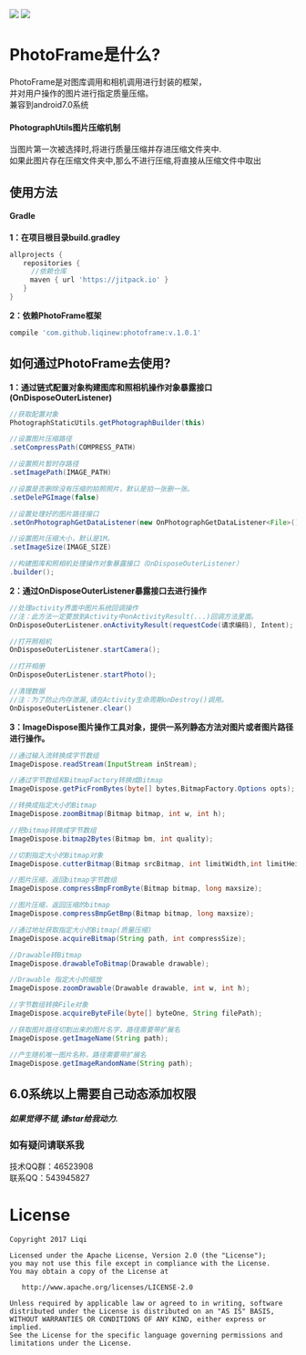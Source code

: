 [![](https://jitpack.io/v/liqinew/photoframe.svg)](https://jitpack.io/#liqinew/photoframe)
[![](https://img.shields.io/badge/%E4%BD%9C%E8%80%85-%E6%9D%8E%E5%A5%87-orange.svg)](https://github.com/LiqiNew)
# PhotoFrame是什么?
PhotoFrame是对图库调用和相机调用进行封装的框架，<br>并对用户操作的图片进行指定质量压缩。<br>兼容到android7.0系统
#### PhotographUtils图片压缩机制
当图片第一次被选择时,将进行质量压缩并存进压缩文件夹中.<br>
如果此图片存在压缩文件夹中,那么不进行压缩,将直接从压缩文件中取出

使用方法
-----
#### Gradle
**1：在项目根目录build.gradley**	<br>

```gradle
allprojects {
　　repositories {
  　　//依赖仓库
　　　maven { url 'https://jitpack.io' }
　　}
}
```

**2：依赖PhotoFrame框架**<br>

```gradle
compile 'com.github.liqinew:photoframe:v.1.0.1'
```

## 如何通过PhotoFrame去使用?
**1：通过链式配置对象构建图库和照相机操作对象暴露接口(OnDisposeOuterListener)**<br>
```java
//获取配置对象
PhotographStaticUtils.getPhotographBuilder(this)

//设置图片压缩路径
.setCompressPath(COMPRESS_PATH)

//设置照片暂时存路径
.setImagePath(IMAGE_PATH)

//设置是否删除没有压缩的拍照照片，默认是拍一张删一张。
.setDelePGImage(false)

//设置处理好的图片路径接口
.setOnPhotographGetDataListener(new OnPhotographGetDataListener<File>())

//设置图片压缩大小，默认是1M。
.setImageSize(IMAGE_SIZE)

//构建图库和照相机处理操作对象暴露接口（OnDisposeOuterListener）
.builder();
```
**2：通过OnDisposeOuterListener暴露接口去进行操作**<br>
```java
//处理activity界面中图片系统回调操作
//注：此方法一定要放到Activity中onActivityResult(...)回调方法里面。
OnDisposeOuterListener.onActivityResult(requestCode(请求编码), Intent);

//打开照相机
OnDisposeOuterListener.startCamera();

//打开相册
OnDisposeOuterListener.startPhoto();

//清理数据
//注：为了防止内存泄漏,请在Activity生命周期onDestroy()调用。
OnDisposeOuterListener.clear()
```
**3：ImageDispose图片操作工具对象，提供一系列静态方法对图片或者图片路径进行操作。**<br>
```java
//通过输入流转换成字节数组
ImageDispose.readStream(InputStream inStream);

//通过字节数组和BitmapFactory转换成Bitmap
ImageDispose.getPicFromBytes(byte[] bytes,BitmapFactory.Options opts);

//转换成指定大小的Bitmap
ImageDispose.zoomBitmap(Bitmap bitmap, int w, int h);

//把bitmap转换成字节数组
ImageDispose.bitmap2Bytes(Bitmap bm, int quality);

//切割指定大小的Bitmap对象
ImageDispose.cutterBitmap(Bitmap srcBitmap, int limitWidth,int limitHeight);

//图片压缩，返回bitmap字节数组
ImageDispose.compressBmpFromByte(Bitmap bitmap, long maxsize);

//图片压缩，返回压缩的bitmap
ImageDispose.compressBmpGetBmp(Bitmap bitmap, long maxsize);

//通过地址获取指定大小的Bitmap(质量压缩)
ImageDispose.acquireBitmap(String path, int compressSize);

//Drawable转Bitmap
ImageDispose.drawableToBitmap(Drawable drawable);

//Drawable 指定大小的缩放
ImageDispose.zoomDrawable(Drawable drawable, int w, int h);

//字节数组转换File对象
ImageDispose.acquireByteFile(byte[] byteOne, String filePath);

//获取图片路径切割出来的图片名字，路径需要带扩展名
ImageDispose.getImageName(String path);

//产生随机唯一图片名称，路径需要带扩展名
ImageDispose.getImageRandomName(String path);
```

6.0系统以上需要自己动态添加权限
-----
##### 如果觉得不错,请star给我动力.

### 如有疑问请联系我
技术QQ群：46523908<br>
联系QQ：543945827

# License

    Copyright 2017 Liqi

    Licensed under the Apache License, Version 2.0 (the "License");
    you may not use this file except in compliance with the License.
    You may obtain a copy of the License at

       http://www.apache.org/licenses/LICENSE-2.0

    Unless required by applicable law or agreed to in writing, software
    distributed under the License is distributed on an "AS IS" BASIS,
    WITHOUT WARRANTIES OR CONDITIONS OF ANY KIND, either express or implied.
    See the License for the specific language governing permissions and
    limitations under the License.
